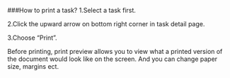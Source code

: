 ###How to print a task?
1.Select a task first.

2.Click the upward arrow on bottom right corner in task detail page.

3.Choose “Print”.

Before printing, print preview allows you to view what a printed version of the document would look like on the screen. And you can change paper size, margins ect.
